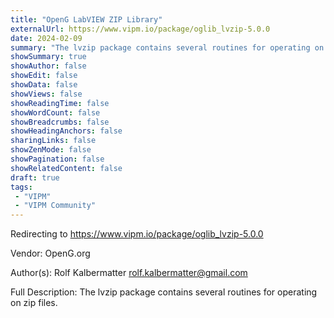 ```yaml
---
title: "OpenG LabVIEW ZIP Library"
externalUrl: https://www.vipm.io/package/oglib_lvzip-5.0.0
date: 2024-02-09
summary: "The lvzip package contains several routines for operating on zip files."
showSummary: true
showAuthor: false
showEdit: false
showData: false
showViews: false
showReadingTime: false
showWordCount: false
showBreadcrumbs: false
showHeadingAnchors: false
sharingLinks: false
showZenMode: false
showPagination: false
showRelatedContent: false
draft: true
tags:
 - "VIPM"
 - "VIPM Community"
---
```


Redirecting to https://www.vipm.io/package/oglib_lvzip-5.0.0

Vendor: OpenG.org

Author(s): Rolf Kalbermatter <rolf.kalbermatter@gmail.com>
 
Full Description:
The lvzip package contains several routines for operating on zip files.